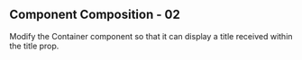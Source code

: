 ## Component Composition - 02

Modify the Container component so that it can display a title received within the title prop.